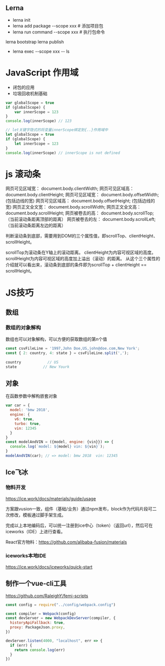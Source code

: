 
## Lerna

* lerna init
* lerna add package --scope xxx # 添加项目包
* lerna run command --scope xxx # 执行包命令

lerna bootstrap
lerna publish

* lerna exec --scope xxx -- ls


# JavaScript 作用域

* 闭包的应用
* 垃圾回收机制基础

``` js
var globalScope = true
if (globalScope) {
    var innerScope = 123
}
console.log(innerScope) // 123
```

``` js
// let关键字隐式的将变量innerScope绑定到{..}作用域中
let globalScope = true
if (globalScope) {
    let innerScope = 123
}
console.log(innerScope) // innerScope is not defined
```

# js 滚动条

网页可见区域宽： document.body.clientWidth;
网页可见区域高： document.body.clientHeight;
网页可见区域宽： document.body.offsetWidth; (包括边线的宽)
网页可见区域高： document.body.offsetHeight; (包括边线的宽)
网页正文全文宽： document.body.scrollWidth;
网页正文全文高： document.body.scrollHeight;
网页被卷去的高： document.body.scrollTop; （当前滚动条距离顶部的距离）
网页被卷去的左： document.body.scrollLeft;（当前滚动条距离左边的距离）

判断滚动条到底部，需要用到DOM的三个属性值，即scrollTop、clientHeight、scrollHeight。

scrollTop为滚动条在Y轴上的滚动距离。
clientHeight为内容可视区域的高度。
scrollHeight为内容可视区域的高度加上溢出（滚动）的距离。
从这个三个属性的介绍就可以看出来，滚动条到底部的条件即为scrollTop + clientHeight == scrollHeight。

# JS技巧

## 数组

### 数组的对象解构

数组也可以对象解构，可以方便的获取数组的第n个值
``` js
const csvFileLine = '1997,John Doe,US,john@doe.com,New York';
const { 2: country, 4: state } = csvFileLine.split(',');
 
country            // US
state            // New Yourk
```

## 对象

在函数参数中解构嵌套对象
``` js
var car = {
  model: 'bmw 2018',
  engine: {
    v6: true,
    turbo: true,
    vin: 12345
  }
}
const modelAndVIN = ({model, engine: {vin}}) => {
  console.log(`model: ${model} vin: ${vin}`);
}
modelAndVIN(car); // => model: bmw 2018  vin: 12345
```

## Ice飞冰

### 物料开发

https://ice.work/docs/materials/guide/usage

方案跟vusion一致，组件（基础/业务）通过npm发布，block作为代码片段可二次修改，模板通过脚手架生成。

完成以上本地编码后，可以统一注册到ice中心（token）（返回url），然后可在iceworks（IDE）上进行查看。

React官方物料：https://github.com/alibaba-fusion/materials

### iceworks本地IDE

https://ice.work/docs/iceworks/quick-start

## 制作一个vue-cli工具

https://github.com/RaleighY/femi-scripts
``` js
const config = require("../config/webpack.config")

const compiler = Webpack(config)
const devServer = new WebpackDevServer(compiler, {
  historyApiFallback: true,
  proxy: PackageJson.proxy,
})

devServer.listen(4000, "localhost", err => {
  if (err) {
    return console.log(err)
  }
})
```